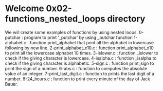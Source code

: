 # Welcome 0x02-functions_nested_loops directory
We will create some examples of functions by using nested loops.
0-putchar : program to print '_putchar' by using _putchar function
1-alphabet.c : function print_alphabet that print all the alphabet in lowercase following by new line.
2-print_alphabet_x10.c : function print_alphabet_x10 to print all the lowercase alphabet 10 times.
3-islower.c : function _islower to check if the giving character is lowercase.
4-isalpha.c : function _isalpha to check if the giving character is alphabetic.
5-sign.c : function print_sign to print the sign of a number.
6-abs.c : function to computes the absolute value of an integer.
7-print_last_digit.c : function to prints the last digit of a number.
8-24_hours.c : function to print every minute of the day of Jack Bauer.
